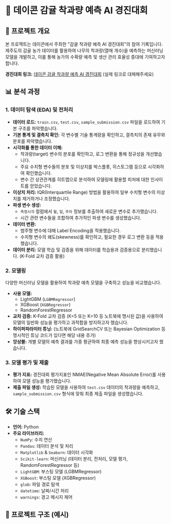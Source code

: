 # 🍊 데이콘 감귤 착과량 예측 AI 경진대회

## 📝 프로젝트 개요

본 프로젝트는 데이콘에서 주최한 "감귤 착과량 예측 AI 경진대회"의 참여 기록입니다.
제주도의 감귤 농가 데이터를 활용하여 나무의 착과량(열매 개수)을 예측하는 머신러닝 모델을 개발하고, 이를 통해 농가의 수확량 예측 및 생산 관리 효율성 증대에 기여하고자 합니다.

**경진대회 링크:** [데이콘 감귤 착과량 예측 AI 경진대회](https://dacon.io/competitions/official/235820/overview/description) (실제 링크로 대체해주세요)

## 📊 분석 과정

### 1. 데이터 탐색 (EDA) 및 전처리

-   **데이터 로드:** `train.csv`, `test.csv`, `sample_submission.csv` 파일을 로드하여 기본 구조를 파악했습니다.
-   **기본 통계 및 결측치 확인:** 각 변수별 기술 통계량을 확인하고, 결측치의 존재 유무와 분포를 파악했습니다.
-   **시각화를 통한 데이터 이해:**
    -   착과량(target) 변수의 분포를 확인하고, 로그 변환을 통해 정규성을 개선했습니다.
    -   주요 수치형 변수들의 분포 및 이상치를 박스플롯, 히스토그램 등으로 시각화하여 확인했습니다.
    -   변수 간 상관관계를 히트맵으로 분석하여 모델링에 활용할 피처에 대한 인사이트를 얻었습니다.
-   **이상치 처리:** IQR(Interquartile Range) 방법을 활용하여 일부 수치형 변수의 이상치를 제거하거나 조정했습니다.
-   **파생 변수 생성:**
    -   `측정시각` 컬럼에서 `월`, `일`, `주차` 정보를 추출하여 새로운 변수로 추가했습니다.
    -   시간 관련 변수들을 조합하여 추가적인 파생 변수를 생성했습니다.
-   **데이터 변환:**
    -   범주형 변수에 대해 Label Encoding을 적용했습니다.
    -   수치형 변수의 왜도(skewness)를 확인하고, 필요한 경우 로그 변환 등을 적용했습니다.
-   **데이터 분리:** 모델 학습 및 검증을 위해 데이터를 학습용과 검증용으로 분리했습니다. (K-Fold 교차 검증 활용)

### 2. 모델링

다양한 머신러닝 모델을 활용하여 착과량 예측 모델을 구축하고 성능을 비교했습니다.

-   **사용 모델:**
    -   LightGBM (`LGBMRegressor`)
    -   XGBoost (`XGBRegressor`)
    -   RandomForestRegressor
-   **교차 검증:** K-Fold 교차 검증 (K=5 또는 K=10 등 노트북에 명시된 값)을 사용하여 모델의 일반화 성능을 평가하고 과적합을 방지하고자 했습니다.
-   **하이퍼파라미터 튜닝:** (노트북에 GridSearchCV 또는 Bayesian Optimization 등 명시적인 튜닝 코드가 있다면 해당 내용 추가)
-   **앙상블:** 개별 모델의 예측 결과를 가중 평균하여 최종 예측 성능을 향상시키고자 했습니다.

### 3. 모델 평가 및 제출

-   **평가 지표:** 경진대회 평가지표인 NMAE(Negative Mean Absolute Error)를 사용하여 모델 성능을 평가했습니다.
-   **제출 파일 생성:** 학습된 모델을 사용하여 `test.csv` 데이터의 착과량을 예측하고, `sample_submission.csv` 형식에 맞춰 최종 제출 파일을 생성했습니다.

## 🛠️ 기술 스택

-   **언어:** Python
-   **주요 라이브러리:**
    -   `NumPy`: 수치 연산
    -   `Pandas`: 데이터 분석 및 처리
    -   `Matplotlib` & `Seaborn`: 데이터 시각화
    -   `Scikit-learn`: 머신러닝 (데이터 분리, 전처리, 모델 평가, RandomForestRegressor 등)
    -   `LightGBM`: 부스팅 모델 (LGBMRegressor)
    -   `XGBoost`: 부스팅 모델 (XGBRegressor)
    -   `glob`: 파일 경로 탐색
    -   `datetime`: 날짜/시간 처리
    -   `warnings`: 경고 메시지 제어

## 📂 프로젝트 구조 (예시)
